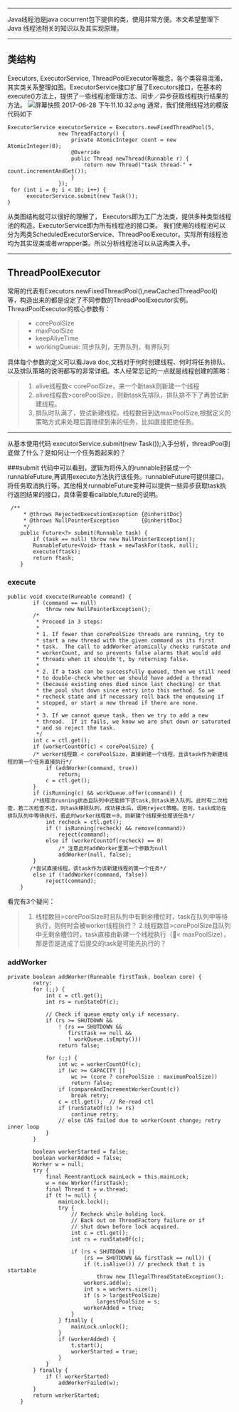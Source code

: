 ----

Java线程池是java cocurrent包下提供的类，使用非常方便。本文希望整理下Java 线程池相关的知识以及其实现原理。

----

## 类结构
Executors, ExecutorService, ThreadPoolExecutor等概念，各个类容易混淆，其实类关系整理如图。ExecutorService接口扩展了Executors接口，在基本的execute()方法上，提供了一些线程池管理方法、同步／异步获取线程执行结果的方法。
![屏幕快照 2017-06-28 下午11.10.32.png](http://upload-images.jianshu.io/upload_images/4849306-1ab441f48eddd7fc.png?imageMogr2/auto-orient/strip%7CimageView2/2/w/1240)
通常，我们使用线程池的模版代码如下
```
ExecutorService executorService = Executors.newFixedThreadPool(5,
                new ThreadFactory() {
                    private AtomicInteger count = new AtomicInteger(0);
                    @Override
                    public Thread newThread(Runnable r) {
                        return new Thread("task thread-" + count.incrementAndGet());
                    }
                });
 for (int i = 0; i < 10; i++) {
      executorService.submit(new Task());
}
```
 从类图结构就可以很好的理解了， Executors即为工厂方法类，提供多种类型线程池的构造。ExecutorService即为所有线程池的接口类。
我们使用的线程池可以分为两类ScheduledExecutorService、ThreadPoolExecutor。实际所有线程池均为其实现类或者wrapper类。所以分析线程池可以从这两类入手。

 ---
## ThreadPoolExecutor
常用的代表有Executors.newFixedThreadPool(),newCachedThreadPool() 等，构造出来的都是设定了不同参数的ThreadPoolExecutor实例。
ThreadPoolExecutor的核心参数有：
> * corePoolSize
> * maxPoolSize
> * keepAliveTime
> * workingQueue: 同步队列，无界队列，有界队列

具体每个参数的定义可以看Java doc,文档对于何时创建线程、何时将任务排队、以及排队策略的说明都写的非常详细。本人经常忘记的一点就是线程创建的策略：
>1. alive线程数< corePoolSize，来一个新task则新建一个线程
>2. alive线程数>corePoolSize，则新task先排队，排队排不下了再尝试新建线程。
>3. 排队时队满了，尝试新建线程。线程数目到达maxPoolSize,根据定义的策略方式来处理后面继续到来的任务，比如直接拒绝任务。
 ---
从基本使用代码 executorService.submit(new Task());入手分析，threadPool到底做了什么？是如何让一个任务跑起来的？

 ###submit
代码中可以看到，逻辑为将传入的runnable封装成一个runnableFuture,再调用execute方法执行该任务。runnableFuture可提供接口，将任务取消执行等。其他相关runnableFuture变种可以提供一些异步获取task执行返回结果的接口，具体需要看callable,future的说明。
```
 /**
     * @throws RejectedExecutionException {@inheritDoc}
     * @throws NullPointerException       {@inheritDoc}
     */
    public Future<?> submit(Runnable task) {
        if (task == null) throw new NullPointerException();
        RunnableFuture<Void> ftask = newTaskFor(task, null);
        execute(ftask);
        return ftask;
    }
```

### execute
```
public void execute(Runnable command) {
        if (command == null)
            throw new NullPointerException();
        /*
         * Proceed in 3 steps:
         *
         * 1. If fewer than corePoolSize threads are running, try to
         * start a new thread with the given command as its first
         * task.  The call to addWorker atomically checks runState and
         * workerCount, and so prevents false alarms that would add
         * threads when it shouldn't, by returning false.
         *
         * 2. If a task can be successfully queued, then we still need
         * to double-check whether we should have added a thread
         * (because existing ones died since last checking) or that
         * the pool shut down since entry into this method. So we
         * recheck state and if necessary roll back the enqueuing if
         * stopped, or start a new thread if there are none.
         *
         * 3. If we cannot queue task, then we try to add a new
         * thread.  If it fails, we know we are shut down or saturated
         * and so reject the task.
         */
        int c = ctl.get();
        if (workerCountOf(c) < corePoolSize) {
        /* worker线程数 < corePoolSize，直接新建一个线程，且该task作为新建线程的第一个任务直接执行*/
            if (addWorker(command, true))
                return;
            c = ctl.get();
        }
        if (isRunning(c) && workQueue.offer(command)) {
        /*线程池running状态且队列中还能排下该task,则task进入队列。此时有二次检查，若二次检查不过，则task移除队列，成功移出后，调用reject策略。否则，task成功在排队队列中等待执行，若此时worker线程数＝0，则新建个线程来处理该任务*/
            int recheck = ctl.get();
            if (! isRunning(recheck) && remove(command))
                reject(command);
            else if (workerCountOf(recheck) == 0)
                /* 注意此时addWorker里第一个参数为null
                addWorker(null, false);
        }
       /*尝试直接线程，该task作为该新建线程的第一个任务*/
        else if (!addWorker(command, false))
            reject(command);
    }
```
 看完有3个疑问：
  >1. 线程数目>corePoolSize时且队列中有剩余槽位时，task在队列中等待执行，则何时会被worker线程执行？
 >2.线程数目>corePoolSize且队列中无剩余槽位时，task直接由新建一个线程执行（< maxPoolSize），那是否是造成了后提交的task是可能先执行的？

### addWorker
```
private boolean addWorker(Runnable firstTask, boolean core) {
        retry:
        for (;;) {
            int c = ctl.get();
            int rs = runStateOf(c);

            // Check if queue empty only if necessary.
            if (rs >= SHUTDOWN &&
                ! (rs == SHUTDOWN &&
                   firstTask == null &&
                   ! workQueue.isEmpty()))
                return false;

            for (;;) {
                int wc = workerCountOf(c);
                if (wc >= CAPACITY ||
                    wc >= (core ? corePoolSize : maximumPoolSize))
                    return false;
                if (compareAndIncrementWorkerCount(c))
                    break retry;
                c = ctl.get();  // Re-read ctl
                if (runStateOf(c) != rs)
                    continue retry;
                // else CAS failed due to workerCount change; retry inner loop
            }
        }

        boolean workerStarted = false;
        boolean workerAdded = false;
        Worker w = null;
        try {
            final ReentrantLock mainLock = this.mainLock;
            w = new Worker(firstTask);
            final Thread t = w.thread;
            if (t != null) {
                mainLock.lock();
                try {
                    // Recheck while holding lock.
                    // Back out on ThreadFactory failure or if
                    // shut down before lock acquired.
                    int c = ctl.get();
                    int rs = runStateOf(c);

                    if (rs < SHUTDOWN ||
                        (rs == SHUTDOWN && firstTask == null)) {
                        if (t.isAlive()) // precheck that t is startable
                            throw new IllegalThreadStateException();
                        workers.add(w);
                        int s = workers.size();
                        if (s > largestPoolSize)
                            largestPoolSize = s;
                        workerAdded = true;
                    }
                } finally {
                    mainLock.unlock();
                }
                if (workerAdded) {
                    t.start();
                    workerStarted = true;
                }
            }
        } finally {
            if (! workerStarted)
                addWorkerFailed(w);
        }
        return workerStarted;
    }
```